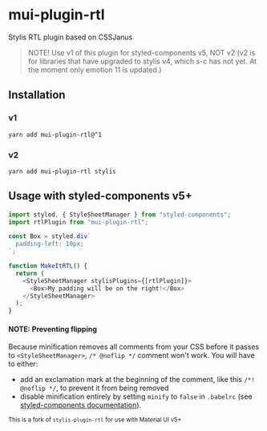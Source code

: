 # mui-plugin-rtl

Stylis RTL plugin based on CSSJanus

> NOTE! Use v1 of this plugin for styled-components v5, NOT v2 (v2 is for libraries that have upgraded to stylis v4, which s-c has not yet. At the moment only emotion 11 is updated.)

## Installation

### v1

```shell
yarn add mui-plugin-rtl@^1
```

### v2

```shell
yarn add mui-plugin-rtl stylis
```

## Usage with styled-components v5+

```javascript
import styled, { StyleSheetManager } from "styled-components";
import rtlPlugin from "mui-plugin-rtl";

const Box = styled.div`
  padding-left: 10px;
`;

function MakeItRTL() {
  return (
    <StyleSheetManager stylisPlugins={[rtlPlugin]}>
      <Box>My padding will be on the right!</Box>
    </StyleSheetManager>
  );
}
```

#### NOTE: Preventing flipping

Because minification removes all comments from your CSS before it passes to `<StyleSheetManager>`, `/* @noflip */` comment won't work.
You will have to either:

- add an exclamation mark at the beginning of the comment, like this `/*! @noflip */`, to prevent it from being removed
- disable minification entirely by setting `minify` to `false` in `.babelrc` (see [styled-components documentation](https://styled-components.com/docs/tooling#minification)).

<small>This is a fork of `stylis-plugin-rtl` for use with Material UI v5+</small>
